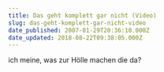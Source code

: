 ```yaml
---
title: Das geht komplett gar nicht (Video)
slug: das-geht-komplett-gar-nicht-video
date_published: 2007-01-29T20:36:10.000Z
date_updated: 2018-08-22T09:38:05.000Z
---
```


ich meine, was zur Hölle machen die da?
